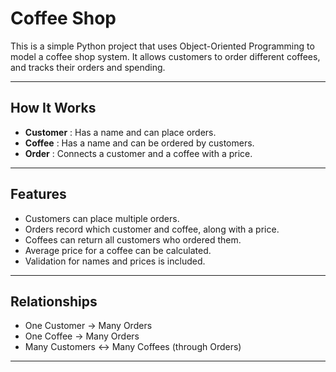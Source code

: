 # Coffee Shop

This is a simple Python project that uses Object-Oriented Programming to model a coffee shop system. It allows customers to order different coffees, and tracks their orders and spending.

---

## How It Works

- **Customer** : Has a name and can place orders.
- **Coffee** : Has a name and can be ordered by customers.
- **Order** : Connects a customer and a coffee with a price.

---

## Features

- Customers can place multiple orders.
- Orders record which customer and coffee, along with a price.
- Coffees can return all customers who ordered them.
- Average price for a coffee can be calculated.
- Validation for names and prices is included.

---

## Relationships

- One Customer → Many Orders
- One Coffee → Many Orders
- Many Customers ↔ Many Coffees (through Orders)

---



